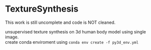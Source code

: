 # TextureSynthesis
This work is still uncomplete and code is NOT cleaned.

unsupervised texture synthesis on 3d human body model using single image.  
create conda enviroment using 
`conda env create -f py3d_env.yml`

